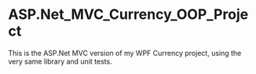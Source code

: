 # ASP.Net_MVC_Currency_OOP_Project
This is the ASP.Net MVC version of my WPF Currency project, using the very same library and unit tests.
